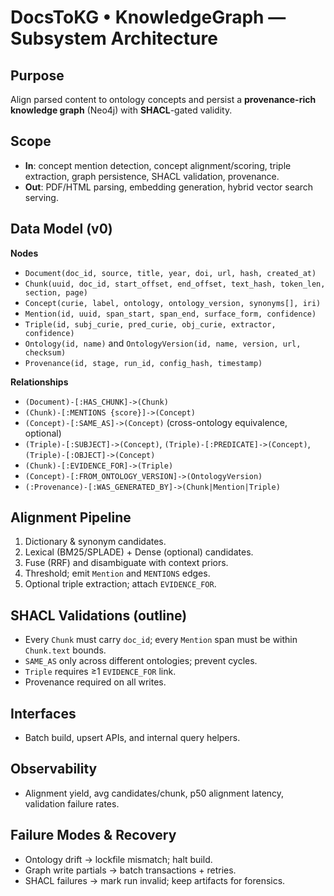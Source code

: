 # DocsToKG • KnowledgeGraph — Subsystem Architecture

## Purpose
Align parsed content to ontology concepts and persist a **provenance-rich knowledge graph** (Neo4j) with **SHACL**-gated validity.

## Scope
- **In**: concept mention detection, concept alignment/scoring, triple extraction, graph persistence, SHACL validation, provenance.
- **Out**: PDF/HTML parsing, embedding generation, hybrid vector search serving.

## Data Model (v0)
**Nodes**
- `Document(doc_id, source, title, year, doi, url, hash, created_at)`
- `Chunk(uuid, doc_id, start_offset, end_offset, text_hash, token_len, section, page)`
- `Concept(curie, label, ontology, ontology_version, synonyms[], iri)`
- `Mention(id, uuid, span_start, span_end, surface_form, confidence)`
- `Triple(id, subj_curie, pred_curie, obj_curie, extractor, confidence)`
- `Ontology(id, name)` and `OntologyVersion(id, name, version, url, checksum)`
- `Provenance(id, stage, run_id, config_hash, timestamp)`

**Relationships**
- `(Document)-[:HAS_CHUNK]->(Chunk)`
- `(Chunk)-[:MENTIONS {score}]->(Concept)`
- `(Concept)-[:SAME_AS]->(Concept)` (cross-ontology equivalence, optional)
- `(Triple)-[:SUBJECT]->(Concept)`, `(Triple)-[:PREDICATE]->(Concept)`, `(Triple)-[:OBJECT]->(Concept)`
- `(Chunk)-[:EVIDENCE_FOR]->(Triple)`
- `(Concept)-[:FROM_ONTOLOGY_VERSION]->(OntologyVersion)`
- `(:Provenance)-[:WAS_GENERATED_BY]->(Chunk|Mention|Triple)`

## Alignment Pipeline
1. Dictionary & synonym candidates.
2. Lexical (BM25/SPLADE) + Dense (optional) candidates.
3. Fuse (RRF) and disambiguate with context priors.
4. Threshold; emit `Mention` and `MENTIONS` edges.
5. Optional triple extraction; attach `EVIDENCE_FOR`.

## SHACL Validations (outline)
- Every `Chunk` must carry `doc_id`; every `Mention` span must be within `Chunk.text` bounds.
- `SAME_AS` only across different ontologies; prevent cycles.
- `Triple` requires ≥1 `EVIDENCE_FOR` link.
- Provenance required on all writes.

## Interfaces
- Batch build, upsert APIs, and internal query helpers.

## Observability
- Alignment yield, avg candidates/chunk, p50 alignment latency, validation failure rates.

## Failure Modes & Recovery
- Ontology drift → lockfile mismatch; halt build.
- Graph write partials → batch transactions + retries.
- SHACL failures → mark run invalid; keep artifacts for forensics.
